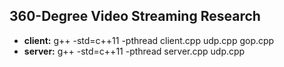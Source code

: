 ## 360-Degree Video Streaming Research

* __client:__ g++ -std=c++11 -pthread client.cpp udp.cpp gop.cpp 
* __server:__ g++ -std=c++11 -pthread server.cpp udp.cpp 
